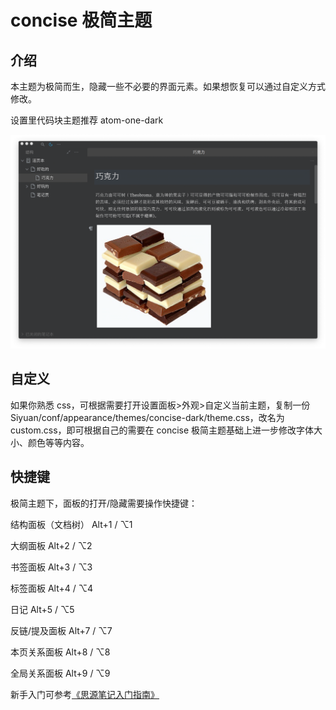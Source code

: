# concise 极简主题

## 介绍

本主题为极简而生，隐藏一些不必要的界面元素。如果想恢复可以通过自定义方式修改。

设置里代码块主题推荐 atom-one-dark

![dark](dark.png)

## 自定义

如果你熟悉 css，可根据需要打开设置面板>外观>自定义当前主题，复制一份 Siyuan/conf/appearance/themes/concise-dark/theme.css，改名为 custom.css，即可根据自己的需要在 concise 极简主题基础上进一步修改字体大小、颜色等等内容。

## 快捷键

极简主题下，面板的打开/隐藏需要操作快捷键：

结构面板（文档树） Alt+1 / ⌥1

大纲面板 Alt+2 / ⌥2

书签面板 Alt+3 / ⌥3

标签面板 Alt+4 / ⌥4

日记 Alt+5 / ⌥5

反链/提及面板 Alt+7 / ⌥7

本页关系面板 Alt+8 / ⌥8

全局关系面板 Alt+9 / ⌥9



新手入门可参考[《思源笔记入门指南》](https://github.com/mindstudy/siyuan-intro)









